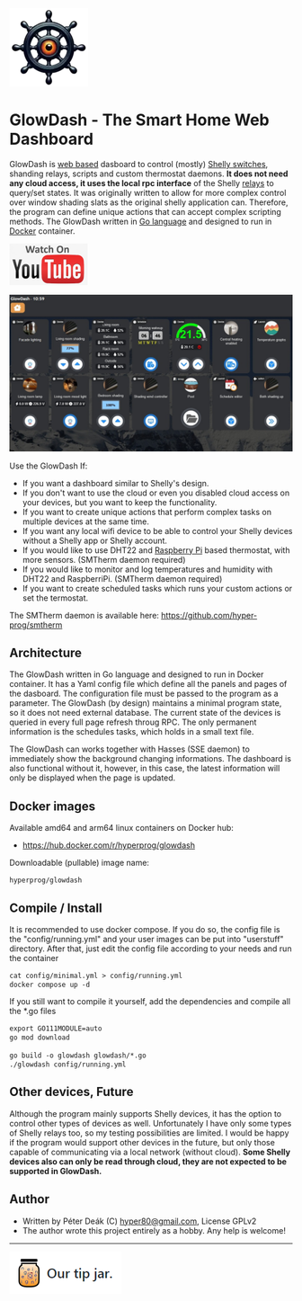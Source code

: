 ![GlowDash logo](https://raw.githubusercontent.com/hyper-prog/glowdash/master/static/glowdash_s.webp)

GlowDash - The Smart Home Web Dashboard
============================================

GlowDash is [web based](https://en.wikipedia.org/wiki/World_Wide_Web) dasboard to control (mostly) [Shelly switches](https://www.shelly.com/), shanding relays, scripts
and custom thermostat daemons. **It does not need any cloud access, it uses the local rpc interface** of
the Shelly [relays](https://en.wikipedia.org/wiki/Relay) to query/set states. It was originally written to allow for more complex control
over window shading slats as the original shelly application can.
Therefore, the program can define unique actions that can accept complex scripting methods.
The GlowDash written in [Go language](https://en.wikipedia.org/wiki/Go_(programming_language)) and designed to run in [Docker](https://en.wikipedia.org/wiki/Docker_(software)) container.

[![GlowDash youtube video](https://raw.githubusercontent.com/hyper-prog/glowdash/master/docs/images/woyt.png)](https://www.youtube.com/watch?v=y1USYtkOYOk)

![GlowDash screenshot](https://raw.githubusercontent.com/hyper-prog/glowdash/master/docs/images/screenshot.jpg)

Use the GlowDash If:
- If you want a dashboard similar to Shelly's design.
- If you don't want to use the cloud or even you disabled cloud access on your devices, but you want to keep the functionality.
- If you want to create unique actions that perform complex tasks on multiple devices at the same time.
- If you want any local wifi device to be able to control your Shelly devices without a Shelly app or Shelly account.
- If you would like to use DHT22 and [Raspberry Pi](https://en.wikipedia.org/wiki/Raspberry_Pi) based thermostat, with more sensors. (SMTherm daemon required)
- If you would like to monitor and log temperatures and humidity with DHT22 and RaspberriPi. (SMTherm daemon required)
- If you want to create scheduled tasks which runs your custom actions or set the termostat.

The SMTherm daemon is available here: https://github.com/hyper-prog/smtherm

Architecture
-----------------
The GlowDash written in Go language and designed to run in Docker container.
It has a Yaml config file which define all the panels and pages of the dasboard.
The configuration file must be passed to the program as a parameter.
The GlowDash (by design) maintains a minimal program state, so it does not need external database.
The current state of the devices is queried in every full page refresh throug RPC.
The only permanent information is the schedules tasks, which holds in a small text file.

The GlowDash can works together with Hasses (SSE daemon) to immediately show the background changing informations.
The dashboard is also functional without it, however, in this case,
the latest information will only be displayed when the page is updated.

Docker images
-------------
Available amd64 and arm64 linux containers on Docker hub:

- https://hub.docker.com/r/hyperprog/glowdash

 Downloadable (pullable) image name:

    hyperprog/glowdash


Compile / Install
-----------------
It is recommended to use docker compose.
If you do so, the config file is the "config/running.yml" and your user images can be put into "userstuff"
directory. After that, just edit the config file according to your needs and run the container

    cat config/minimal.yml > config/running.yml
    docker compose up -d


If you still want to compile it yourself, add the dependencies and compile all the *.go files

    export GO111MODULE=auto
    go mod download

    go build -o glowdash glowdash/*.go
    ./glowdash config/running.yml

Other devices, Future
---------------------
Although the program mainly supports Shelly devices, it has the option to control other types of devices as well.
Unfortunately I have only some types of Shelly relays too, so my testing possibilities are limited.
I would be happy if the program would support other devices in the future,
but only those capable of communicating via a local network (without cloud).
**Some Shelly devices also can only be read through cloud, they are not expected to be supported in GlowDash.**

Author
------
- Written by Péter Deák (C) hyper80@gmail.com, License GPLv2
- The author wrote this project entirely as a hobby. Any help is welcome!

------

[![paypal](https://raw.githubusercontent.com/hyper-prog/glowdash/master/docs/images/tipjar.png)](https://www.paypal.com/donate/?business=EM2E9A6BZBK64&no_recurring=0&currency_code=USD) 
